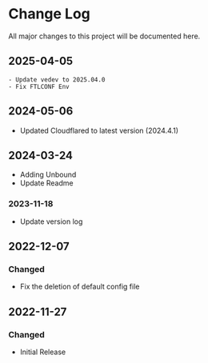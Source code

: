 # Change Log

All major changes to this project will be documented here.

## 2025-04-05
    - Update vedev to 2025.04.0
    - Fix FTLCONF Env 
## 2024-05-06

- Updated Cloudflared to latest version (2024.4.1)

## 2024-03-24

- Adding Unbound
- Update Readme

### 2023-11-18

- Update version log

## 2022-12-07

### Changed

- Fix the deletion of default config file

## 2022-11-27

### Changed

- Initial Release
